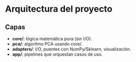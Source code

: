 # Arquitectura del proyecto

## Capas
- **core/**: lógica matemática pura (sin I/O).
- **pca/**: algoritmo PCA usando core/.
- **adapters/**: I/O, puentes con NumPy/Sklearn, visualización.
- **app/**: pipelines que orquestan casos de uso.
